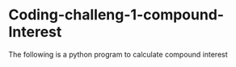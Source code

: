 # Coding-challeng-1-compound-Interest
The following is a python program to calculate compound interest
